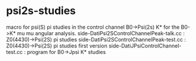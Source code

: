 # psi2s-studies
macro for psi(S) pi studies in the control channel B0->Psi(2s) K* for the B0->K* mu mu angular analysis.
side-DatiPsi2SControlChannelPeak-talk.cc : Z0(4430)->Psi(2S) pi studies
side-DatiPsi2SControlChannelPeak-test.cc : Z0(4430)->Psi(2S) pi studies first version
side-DatiJPsiControlChannel-test.cc : program for B0->Jpsi K* studies 
